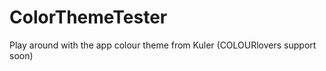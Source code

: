 ColorThemeTester
================

Play around with the app colour theme from Kuler (COLOURlovers support soon)
